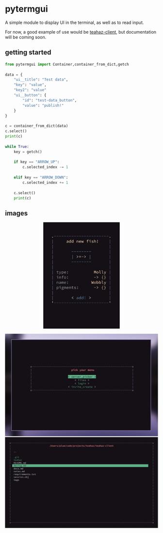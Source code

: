pytermgui
=========

A simple module to display UI in the terminal, as well as to read input.

For now, a good example of use would be [teahaz-client](https://github.com/bczsalba/teahaz-client), but documentation will be coming soon.


getting started
----------------
```py
from pytermgui import Container,container_from_dict,getch

data = {
    "ui__title": "Test data",
    "key": "value",
    "key2": "value"
    "ui__button": {
        "id": "test-data_button",
        "value": "publish!"
    }
}

c = container_from_dict(data)
c.select()
print(c)

while True:
    key = getch()

    if key == "ARROW_UP":
        c.selected_index -= 1

    elif key == "ARROW_DOWN":
        c.selected_index += 1

    c.select()
    print(c)
```

images
--------
<p align=center>
    <img src="./img/fishtank-newfish.png" width=50%></img>
</p>
<img src="./img/teahaz-menupicker.png">
<img src="./img/teahaz-filemanager.png">
